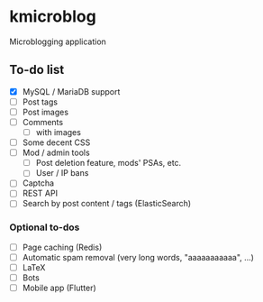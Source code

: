 # kmicroblog
Microblogging application

## To-do list
- [x] MySQL / MariaDB support
- [ ] Post tags
- [ ] Post images
- [ ] Comments
    * [ ] with images
- [ ] Some decent CSS
- [ ] Mod / admin tools
    * [ ] Post deletion feature, mods' PSAs, etc.
    * [ ] User / IP bans
- [ ] Captcha
- [ ] REST API
- [ ] Search by post content / tags (ElasticSearch)

### Optional to-dos
- [ ] Page caching (Redis)
- [ ] Automatic spam removal (very long words, "aaaaaaaaaaa", ...)
- [ ] LaTeX
- [ ] Bots
- [ ] Mobile app (Flutter)
